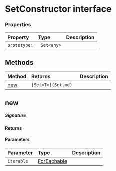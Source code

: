 # SetConstructor interface





### Properties

| Property	   | Type	| Description|
|:-------------|:-------|:-----------|
|`prototype:`      |` Set<any>` |  |




## Methods

| Method	   |  Returns	| Description|
|:-------------|:-------|:-----------|
|[new](#new)      | `[Set<T>](Set.md) `|  |



## new



##### Signature

#### Returns

#### Parameters


| Parameter	   | Type    | Description |
|:-------------|:---------------|:------------|
| `iterable`    | [ForEachable<T>](ForEachable.md) |  |

